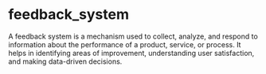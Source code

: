 # feedback_system
A feedback system is a mechanism used to collect, analyze, and respond to information about the performance of a product, service, or process. It helps in identifying areas of improvement, understanding user satisfaction, and making data-driven decisions.
